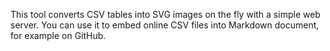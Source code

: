 This tool converts CSV tables into SVG images on the fly with a simple web server. You can use it to embed online CSV files into Markdown document, for example on GitHub.